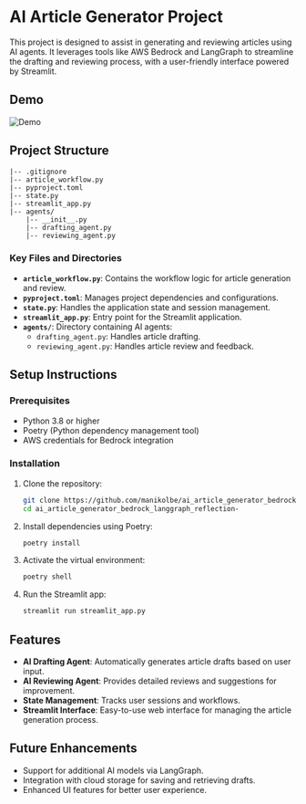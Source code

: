 # AI Article Generator Project

This project is designed to assist in generating and reviewing articles using AI agents. It leverages tools like AWS Bedrock and LangGraph to streamline the drafting and reviewing process, with a user-friendly interface powered by Streamlit.

## Demo

![Demo](demo.gif)

## Project Structure

```
|-- .gitignore
|-- article_workflow.py
|-- pyproject.toml
|-- state.py
|-- streamlit_app.py
|-- agents/
    |-- __init__.py
    |-- drafting_agent.py
    |-- reviewing_agent.py
```

### Key Files and Directories

- **`article_workflow.py`**: Contains the workflow logic for article generation and review.
- **`pyproject.toml`**: Manages project dependencies and configurations.
- **`state.py`**: Handles the application state and session management.
- **`streamlit_app.py`**: Entry point for the Streamlit application.
- **`agents/`**: Directory containing AI agents:
  - `drafting_agent.py`: Handles article drafting.
  - `reviewing_agent.py`: Handles article review and feedback.

## Setup Instructions

### Prerequisites

- Python 3.8 or higher
- Poetry (Python dependency management tool)
- AWS credentials for Bedrock integration

### Installation

1. Clone the repository:

   ```bash
   git clone https://github.com/manikolbe/ai_article_generator_bedrock_langgraph_reflection-.git
   cd ai_article_generator_bedrock_langgraph_reflection-
   ```

2. Install dependencies using Poetry:

   ```bash
   poetry install
   ```

3. Activate the virtual environment:

   ```bash
   poetry shell
   ```

4. Run the Streamlit app:
   ```bash
   streamlit run streamlit_app.py
   ```

## Features

- **AI Drafting Agent**: Automatically generates article drafts based on user input.
- **AI Reviewing Agent**: Provides detailed reviews and suggestions for improvement.
- **State Management**: Tracks user sessions and workflows.
- **Streamlit Interface**: Easy-to-use web interface for managing the article generation process.

## Future Enhancements

- Support for additional AI models via LangGraph.
- Integration with cloud storage for saving and retrieving drafts.
- Enhanced UI features for better user experience.
